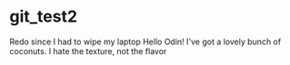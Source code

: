 # git_test2
Redo since I had to wipe my laptop
Hello Odin!
I've got a lovely bunch of coconuts.
I hate the texture, not the flavor